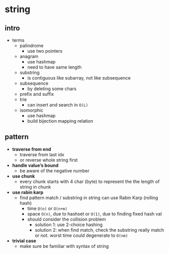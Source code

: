 # string

## intro

- terms
    - palindrome
        - use two pointers
    - anagram
        - use hashmap
        - need to have same length
    - substring
        - is contiguous like subarray, not like subsequence
    - subsequence
        - by deleting some chars
    - prefix and suffix
    - trie
        - can insert and search in `O(L)`
    - isomorphic
        - use hashmap
        - build bijection mapping relation

## pattern

- **traverse from end**
    - traverse from last idx
    - or reverse whole string first
- **handle value’s bound**
    - be aware of the negative number
- **use chunk**
    - every chunk starts with 4 char (byte) to represent the the length of string in chunk
- **use rabin karp**
    - find pattern match / substring in string can use Rabin Karp (rolling hash)
        - time `O(n)` or `O(n+m)`
        - space `O(n)`, due to hashset or `O(1)`, due to finding fixed hash val
        - should consider the collision problem
            - solution 1: use 2-choice hashing
            - solution 2: when find match, check the substring really match or not. worst time could degenerate to `O(nm)`
- **trivial case**
    - make sure be familiar with syntax of string